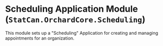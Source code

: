# Scheduling Application Module (`StatCan.OrchardCore.Scheduling`)

This module sets up a "Scheduling" Application for creating and managing appointments for an organization. 